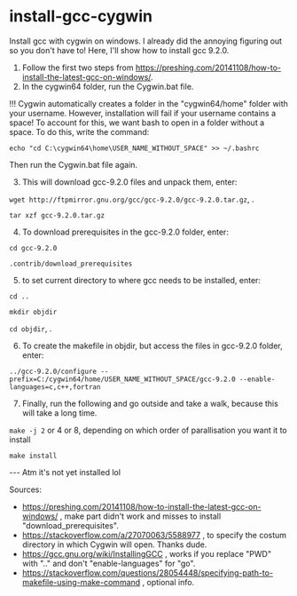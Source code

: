 # install-gcc-cygwin
Install gcc with cygwin on windows. I already did the annoying figuring out so you don't have to! Here, I'll show how to install gcc 9.2.0.

1. Follow the first two steps from https://preshing.com/20141108/how-to-install-the-latest-gcc-on-windows/.
2. In the cygwin64 folder, run the Cygwin.bat file.

!!! Cygwin automatically creates a folder in the "cygwin64/home" folder with your username. However, installation will fail if your username contains a space! To account for this, we want bash to open in a folder without a space. To do this, write the command:

```echo "cd C:\cygwin64\home\USER_NAME_WITHOUT_SPACE" >> ~/.bashrc```

Then run the Cygwin.bat file again.

3. This will download gcc-9.2.0 files and unpack them, enter:

```wget http://ftpmirror.gnu.org/gcc/gcc-9.2.0/gcc-9.2.0.tar.gz```, .

```tar xzf gcc-9.2.0.tar.gz```

4. To download prerequisites in the gcc-9.2.0 folder, enter:

```cd gcc-9.2.0```

```.contrib/download_prerequisites```

5. to set current directory to where gcc needs to be installed, enter:

```cd ..```

```mkdir objdir```

```cd objdir```, .

6. To create the makefile in objdir, but access the files in gcc-9.2.0 folder, enter:

```../gcc-9.2.0/configure --prefix=C:/cygwin64/home/USER_NAME_WITHOUT_SPACE/gcc-9.2.0 --enable-languages=c,c++,fortran```

7. Finally, run the following and go outside and take a walk, because this will take a long time.

```make -j 2``` or 4 or 8, depending on which order of parallisation you want it to install

```make install```

--- Atm it's not yet installed lol




Sources:

- https://preshing.com/20141108/how-to-install-the-latest-gcc-on-windows/ , make part didn't work and misses to install "download_prerequisites".
- https://stackoverflow.com/a/27070063/5588977 , to specify the costum directory in which Cygwin will open. Thanks dude.
- https://gcc.gnu.org/wiki/InstallingGCC , works if you replace "PWD" with ".." and don't "enable-languages" for "go".
- https://stackoverflow.com/questions/28054448/specifying-path-to-makefile-using-make-command , optional info.
